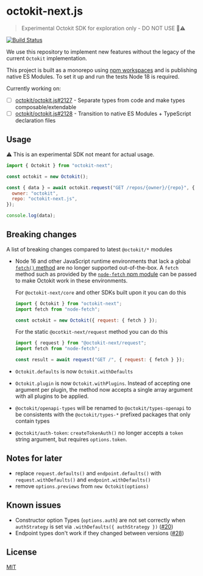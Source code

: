 # octokit-next.js

> Experimental Octokit SDK for exploration only - DO NOT USE 🚫⚠️

[![Build Status](https://github.com/octokit/octokit-next.js/workflows/Test/badge.svg)](https://github.com/octokit/octokit-next.js/actions/workflows/test.yml)

We use this repository to implement new features without the legacy of the current `Octokit` implementation.

This project is built as a monorepo using [npm workspaces](https://docs.npmjs.com/cli/v7/using-npm/workspaces/) and is publishing native ES Modules. To set it up and run the tests Node 18 is required.

Currently working on:

- [ ] [octokit/octokit.js#2127](https://github.com/octokit/octokit.js/issues/2127) - Separate types from code and make types composable/extendable
- [ ] [octokit/octokit.js#2128](https://github.com/octokit/octokit.js/issues/2128) - Transition to native ES Modules + TypeScript declaration files

## Usage

⚠️ This is an experimental SDK not meant for actual usage.

```js
import { Octokit } from "octokit-next";

const octokit = new Octokit();

const { data } = await octokit.request("GET /repos/{owner}/{repo}", {
  owner: "octokit",
  repo: "octokit-next.js",
});

console.log(data);
```

## Breaking changes

A list of breaking changes compared to latest `@octokit/*` modules

- Node 16 and other JavaScript runtime environments that lack a global [`fetch()` method](https://developer.mozilla.org/en-US/docs/Web/API/fetch) are no longer supported out-of-the-box. A `fetch` method such as provided by the [`node-fetch` npm module](https://github.com/node-fetch/node-fetch) can be passed to make Octokit work in these environments.

  For `@octokit-next/core` and other SDKs built upon it you can do this

  ```js
  import { Octokit } from "octokit-next";
  import fetch from "node-fetch";

  const octokit = new Octokit({ request: { fetch } });
  ```

  For the static `@ocotkit-next/request` method you can do this

  ```js
  import { request } from "@octokit-next/request";
  import fetch from "node-fetch";

  const result = await request("GET /", { request: { fetch } });
  ```

- `Octokit.defaults` is now `Octokit.withDefaults`

- `Octokit.plugin` is now `Octokit.withPlugins`. Instead of accepting one argument per plugin, the method now accepts a single array argument with all plugins to be applied.

- `@octokit/openapi-types` will be renamed to `@octokit/types-openapi` to be consistents with the `@octokit/types-*` prefixed packages that only contain types

- `@octokit/auth-token`: `createTokenAuth()` no longer accepts a `token` string argument, but requires `options.token`.

## Notes for later

- replace `request.defaults()` and `endpoint.defaults()` with `request.withDefaults()` and `endpoint.withDefaults()`
- remove `options.previews` from `new Octokit(options)`

## Known issues

- Constructor option Types (`options.auth`) are not set correctly when `authStrategy` is set via `.withDefaults({ authStrategy })` ([#20](https://github.com/octokit/octokit-next.js/issues/20))
- Endpoint types don't work if they changed between versions ([#28](https://github.com/octokit/octokit-next.js/issues/28))

## License

[MIT](LICENSE)
